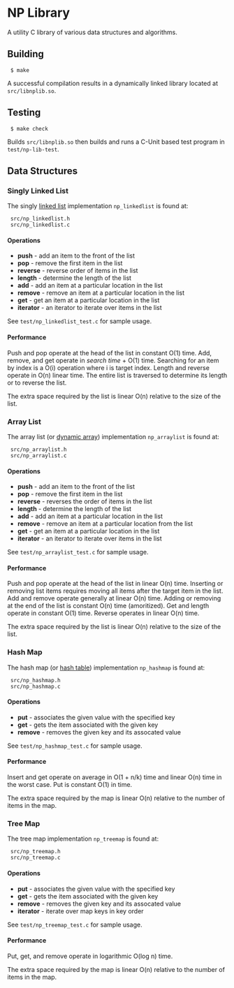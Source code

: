 # NP Library

A utility C library of various data structures and algorithms.

## Building

     $ make

A successful compilation results in a dynamically linked library located at
`src/libnplib.so`.

## Testing

     $ make check

Builds `src/libnplib.so` then builds and runs a C-Unit based test program in
`test/np-lib-test`.

## Data Structures

### Singly Linked List

The singly [linked list][1] implementation `np_linkedlist` is found at:

     src/np_linkedlist.h
     src/np_linkedlist.c

[1]: http://en.wikipedia.org/wiki/Linked_list

#### Operations

* __push__ - add an item to the front of the list
* __pop__ - remove the first item in the list
* __reverse__ - reverse order of items in the list
* __length__ - determine the length of the list
* __add__ - add an item at a particular location in the list
* __remove__ - remove an item at a particular location in the list
* __get__ - get an item at a particular location in the list
* __iterator__ - an iterator to iterate over items in the list

See `test/np_linkedlist_test.c` for sample usage.

#### Performance

Push and pop operate at the head of the list in constant O(1) time. Add,
remove, and get operate in _search time_ + O(1) time. Searching for an item
by index is a O(i) operation where i is target index. Length and reverse
operate in O(n) linear time. The entire list is traversed to determine its
length or to reverse the list.

The extra space required by the list is linear O(n) relative to the size of
the list.

### Array List

The array list (or [dynamic array][2]) implementation `np_arraylist` is found
at:

     src/np_arraylist.h
     src/np_arraylist.c

[2]:http://en.wikipedia.org/wiki/Dynamic_array

#### Operations

* __push__ - add an item to the front of the list
* __pop__ - remove the first item in the list
* __reverse__ - reverses the order of items in the list
* __length__ - determine the length of the list
* __add__ - add an item at a particular location in the list
* __remove__ - remove an item at a particular location from the list
* __get__ - get an item at a particular location in the list
* __iterator__ - an iterator to iterate over items in the list

See `test/np_arraylist_test.c` for sample usage.

#### Performance

Push and pop operate at the head of the list in linear O(n) time. Inserting
or removing list items requires moving all items after the target item in
the list. Add and remove operate generally at linear O(n) time. Adding or
removing at the end of the list is constant O(n) time (amoritized). Get and
length operate in constant O(1) time. Reverse operates in linear O(n) time.

The extra space required by the list is linear O(n) relative to the size
of the list.

### Hash Map

The hash map (or [hash table][3]) implementation `np_hashmap` is found at:

     src/np_hashmap.h
     src/np_hashmap.c

[3]:http://en.wikipedia.org/wiki/Hash_table

#### Operations

* __put__ - associates the given value with the specified key
* __get__ - gets the item associated with the given key
* __remove__ - removes the given key and its assocated value

See `test/np_hashmap_test.c` for sample usage.

#### Performance

Insert and get operate on average in O(1 + n/k) time and linear O(n) time
in the worst case. Put is constant O(1) in time.

The extra space required by the map is linear O(n) relative to the number
of items in the map.

### Tree Map

The tree map implementation `np_treemap` is found at:

     src/np_treemap.h
     src/np_treemap.c

#### Operations

* __put__ - associates the given value with the specified key
* __get__ - gets the item associated with the given key
* __remove__ - removes the given key and its assocated value
* __iterator__ - iterate over map keys in key order

See `test/np_treemap_test.c` for sample usage.

#### Performance

Put, get, and remove operate in logarithmic O(log n) time.

The extra space required by the map is linear O(n) relative to the number
of items in the map.

